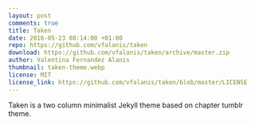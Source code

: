 ```yaml
---
layout: post
comments: true
title: Taken
date: 2016-05-23 08:14:00 +01:00
repo: https://github.com/vfalanis/taken
download: https://github.com/vfalanis/taken/archive/master.zip
author: Valentina Fernandez Alanis
thumbnail: taken-theme.webp
license: MIT
license_link: https://github.com/vfalanis/taken/blob/master/LICENSE
---
```


Taken is a two column minimalist Jekyll theme based on chapter tumblr theme.

